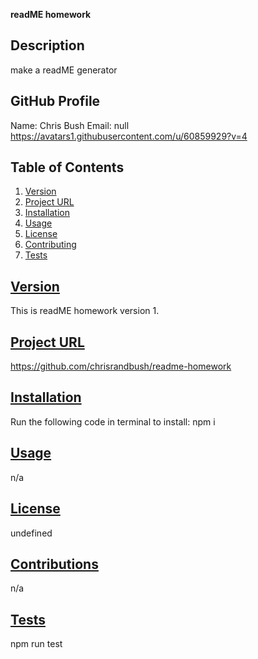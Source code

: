 
**readME homework**
## Description
  make a readME generator
## GitHub Profile
  Name: Chris Bush
  Email: null
  https://avatars1.githubusercontent.com/u/60859929?v=4
## Table of Contents
  1. [Version](#version)
  2. [Project URL](#projectURL)
  3. [Installation](#install)
  4. [Usage](#usage)
  5. [License](#license)
  6. [Contributing](#contributing)
  7. [Tests](#tests)
## [Version](#version)  ##
  This is readME homework version 1.
## [Project URL](#projectURL) ##
  https://github.com/chrisrandbush/readme-homework
## [Installation](#install) ##
  Run the following code in terminal to install: npm i
## [Usage](#usage) ##
  n/a
## [License](#license) ##
  undefined
  
## [Contributions](#contributing) ##
  n/a
## [Tests](#tests) ##
  npm run test
